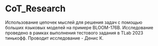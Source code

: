 # CoT_Research
Использование цепочек мыслей для решения задач с помощью больших языковых моделей на примере BLOOM-176B. Исследование проведено в рамках выполнения тестового задания в TLab 2023 тинькофф. Проводит исследование - Денис К.
